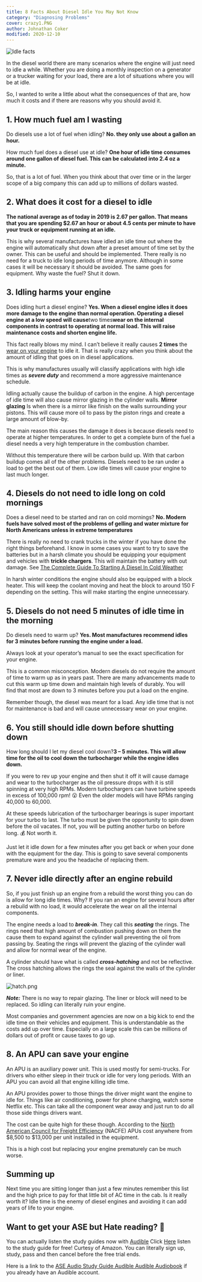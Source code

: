 ```yaml
---
title: 8 Facts About Diesel Idle You May Not Know
category: "Diagnosing Problems"
cover: crazy1.PNG
author: Johnathan Coker
modified: 2020-12-10
---
```


![Idle facts](./crazy1.PNG)

In the diesel world there are many scenarios where the engine will just need to idle a while. Whether you are doing a monthly inspection on a generator or a trucker waiting for your load, there are a lot of situations where you will be at idle.

So, I wanted to write a little about what the consequences of that are, how much it costs and if there are reasons why you should avoid it.

## 1. How much fuel am I wasting

Do diesels use a lot of fuel when idling? **No. they only use about a gallon an hour.**

How much fuel does a diesel use at idle? **One hour of idle time consumes around one gallon of diesel fuel. This can be calculated into 2.4 oz a minute.**

So, that is a lot of fuel. When you think about that over time or in the larger scope of a big company this can add up to millions of dollars wasted.

## 2. What does it cost for a diesel to idle

**The national average as of today in 2019 is 2.67 per gallon. That means that you are spending \$2.67 an hour or about 4.5 cents per minute to have your truck or equipment running at an idle.**

This is why several manufactures have idled an idle time out where the engine will automatically shut down after a preset amount of time set by the owner. This can be useful and should be implemented. There really is no need for a truck to idle long periods of time anymore. Although in some cases it will be necessary it should be avoided. The same goes for equipment. Why waste the fuel? Shut it down.

## 3. Idling harms your engine

Does idling hurt a diesel engine? **Yes. When a diesel engine idles it does more damage to the engine than normal operation. Operating a diesel engine at a low speed will cause**two times**wear on the internal components in contrast to operating at normal load. This will raise maintenance costs and shorten engine life.**

This fact really blows my mind. I can’t believe it really causes **2 times** the [wear on your engine](/10-signs-and-symptoms-of-a-worn-out-diesel-engine) to idle it. That is really crazy when you think about the amount of idling that goes on in diesel applications.

This is why manufactures usually will classify applications with high idle times as **_severe duty_** and recommend a more aggressive maintenance schedule.

Idling actually cause the buildup of carbon in the engine. A high percentage of idle time will also cause mirror glazing in the cylinder walls. **Mirror glazing** Is when there is a mirror like finish on the walls surrounding your pistons. This will cause more oil to pass by the piston rings and create a large amount of blow-by.

The main reason this causes the damage it does is because diesels need to operate at higher temperatures. In order to get a complete burn of the fuel a diesel needs a very high temperature in the combustion chamber.

Without this temperature there will be carbon build up. With that carbon buildup comes all of the other problems. Diesels need to be ran under a load to get the best out of them. Low idle times will cause your engine to last much longer.

## 4. Diesels do not need to idle long on cold mornings

Does a diesel need to be started and ran on cold mornings? **No. Modern fuels have solved most of the problems of gelling and water mixture for North Americans unless in extreme temperatures**

There is really no need to crank trucks in the winter if you have done the right things beforehand. I know in some cases you want to try to save the batteries but in a harsh climate you should be equipping your equipment and vehicles with **trickle chargers**. This will maintain the battery with out damage. See [The Complete Guide To Starting A Diesel In Cold Weather](/the-complete-guide-to-starting-a-diesel-in-cold-weather)

In harsh winter conditions the engine should also be equipped with a block heater. This will keep the coolant moving and heat the block to around 150 F depending on the setting. This will make starting the engine unnecessary.

## 5. Diesels do not need 5 minutes of idle time in the morning

Do diesels need to warm up? **Yes. Most manufactures recommend idles for 3 minutes before running the engine under a load.**

Always look at your operator’s manual to see the exact specification for your engine.

This is a common misconception. Modern diesels do not require the amount of time to warm up as in years past. There are many advancements made to cut this warm up time down and maintain high levels of durably. You will find that most are down to 3 minutes before you put a load on the engine.

Remember though, the diesel was meant for a load. Any idle time that is not for maintenance is bad and will cause unnecessary wear on your engine.

## 6. You still should idle down before shutting down

How long should I let my diesel cool down?**3 – 5 minutes. This will allow time for the oil to cool down the turbocharger while the engine idles down.**

If you were to rev up your engine and then shut it off it will cause damage and wear to the turbocharger as the oil pressure drops with it is still spinning at very high RPMs. Modern turbochargers can have turbine speeds in excess of 100,000 rpm! 😮 Even the older models will have RPMs ranging 40,000 to 60,000.

At these speeds lubrication of the turbocharger bearings is super important for your turbo to last. The turbo must be given the opportunity to spin down before the oil vacates. If not, you will be putting another turbo on before long. 💰 Not worth it.

Just let it idle down for a few minutes after you get back or when your done with the equipment for the day. This is going to save several components premature ware and you the headache of replacing them.

## 7. Never idle directly after an engine rebuild

So, if you just finish up an engine from a rebuild the worst thing you can do is allow for long idle times. Why? If you ran an engine for several hours after a rebuild with no load, it would accelerate the wear on all the internal components.

The engine needs a load to **_break-in_**. They call this **_seating_** the rings. The rings need that high amount of combustion pushing down on them the cause them to expand against the cylinder wall preventing the oil from passing by. Seating the rings will prevent the glazing of the cylinder wall and allow for normal wear of the engine.

A cylinder should have what is called **_cross-hatching_** and not be reflective. The cross hatching allows the rings the seal against the walls of the cylinder or liner.

![hatch.png](./hatch.jpg)

**_Note:_** There is no way to repair glazing. The liner or block will need to be replaced. So idling can literally ruin your engine.

Most companies and government agencies are now on a big kick to end the idle time on their vehicles and equipment. This is understandable as the costs add up over time. Especially on a large scale this can be millions of dollars out of profit or cause taxes to go up.

## 8. An APU can save your engine

An APU is an auxiliary power unit. This is used mostly for semi-trucks. For drivers who either sleep in their truck or idle for very long periods. With an APU you can avoid all that engine killing idle time.

An APU provides power to those things the driver might want the engine to idle for. Things like air conditioning, power for phone charging, watch some Netflix etc. This can take all the component wear away and just run to do all those side things drivers want.

The cost can be quite high for these though. According to the [North American Council for Freight Efficiency](https://nacfe.org/) (NACFE) APUs cost anywhere from $8,500 to $13,000 per unit installed in the equipment.

This is a high cost but replacing your engine prematurely can be much worse.

## Summing up

Next time you are sitting longer than just a few minutes remember this list and the high price to pay for that little bit of AC time in the cab. Is it really worth it? Idle time is the enemy of diesel engines and avoiding it can add years of life to your engine.

## Want to get your ASE but Hate reading? 📕

You can actually listen the study guides now with [Audible](https://amzn.to/2K3v96s) Click [Here](https://amzn.to/2K3v96s) listen to the study guide for free! Curtesy of Amazon. You can literally sign up, study, pass and then cancel before the free trial ends.

Here is a link to the [ASE Audio Study Guide Audible Audible Audiobook](https://amzn.to/32EcKDy) if you already have an Audible account.
